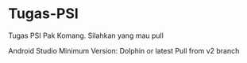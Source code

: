 # Tugas-PSI
Tugas PSI Pak Komang. Silahkan yang mau pull

Android Studio Minimum Version: Dolphin or latest
Pull from v2 branch
